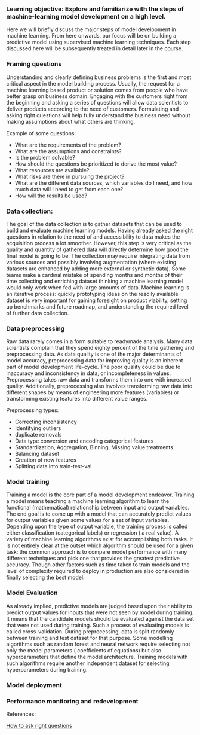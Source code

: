 ### Learning objective: Explore and familiarize with the steps of machine-learning model development on a high level. 


Here we will briefly discuss the major steps of model development in machine learning. From here onwards, our focus will be on building a predictive model using supervised machine learning techniques. Each step discussed here will be subsequently treated in detail later in the course.

### Framing questions

Understanding and clearly defining business problems is the first and most critical aspect in the model building process. Usually, the request for a machine learning based product or solution comes from people who have better grasp on business domain. Engaging with the customers right from the beginning and asking a series of questions will allow data scientists to deliver products according to the need of customers. Formulating and asking right questions will help fully understand the business need without making assumptions about what others are thinking.

Example of some questions:

- What are the requirements of the problem? 
- What are the assumptions and constraints?
- Is the problem solvable?
- How should the questions be prioritized to derive the most value?
- What resources are available? 
- What risks are there in pursuing the project?
- What are the different data sources, which variables do I need, and how much data will I need to get from each one? 
- How will the results be used? 

### Data collection:

The goal of the data collection is to gather datasets that can be used to build and evaluate machine learning models. Having already asked the right questions in relation to the need of and accessibility to data makes the acquisition process a lot smoother. However, this step is very critical as the quality and quantity of gathered data will directly determine how good the final model is going to be. The collection may require integrating data from various sources and possibly involving augmentation (where existing datasets are enhanced by adding more external or synthetic data). Some teams make a cardinal mistake of spending months and months of their time collecting and enriching dataset thinking a machine learning model would only work when fed with large amounts of data. Machine learning is an iterative process: quickly prototyping ideas on the readily available dataset is very important for gaining foresight on product viability, setting up benchmarks and future roadmap, and understanding the required level of  further data collection.


### Data preprocessing

Raw data rarely comes in a form suitable to readymade analysis. Many data scientists complain that they spend eighty percent of the time gathering and preprocessing data. As data quality is one of the major determinants of model accuracy, preprocessing data for improving quality is an inherent part of model development life-cycle. The poor quality could be due to inaccuracy and inconsistency in data, or incompleteness in values. Preprocessing takes raw data and transforms them into one with increased quality. Additionally, preprocessing also involves transforming raw data into different shapes by means of engineering more features (variables) or transforming existing features into different value ranges. 

Preprocessing types:

- Correcting inconsistency
- Identifying outliers
- duplicate removals
- Data type conversion and encoding categorical features
- Standardization, Aggregation, Binning, Missing value treatments
- Balancing dataset
- Creation of new features 
- Splitting data into train-test-val


### Model training 

Training a model is the core part of a model development endeavor. Training a model means teaching a machine learning algorithm to learn the functional (mathematical) relationship between input and output variables. The end goal is to come up with a model that can accurately predict values for output variables given some values for a set of input variables. Depending upon the type of output variable, the training process is called either classification (categorical labels) or regression ( a real value). A variety of machine learning algorithms exist for accomplishing both tasks. It is not entirely clear at the outset which algorithm should be used for a given task: the common approach is to compare model performance with many different techniques and pick one that provides the greatest predictive accuracy. Though other factors such as time taken to train models and the level of complexity required to deploy in production are also considered in finally selecting the best model. 

### Model Evaluation

As already implied, predictive models are judged based upon their ability to predict output values for inputs that were not seen by model during training. It means that the candidate models should be evaluated against the data set that were not used during training. Such a process of evaluating models is called cross-validation. During preprocessing, data is split randomly between training and test dataset for that purpose. Some modelling algorithms such as random forest and neural network require selecting not only the model parameters ( coefficients of equations) but also hyperparameters that define the model architecture. Training models with such algorithms require another independent dataset for selecting hyperparameters during training.


### Model deployment

### Performance monitoring and redevelopment


References:


[How to ask right questions](https://towardsdatascience.com/how-to-ask-the-right-questions-as-a-data-scientist-913621907411)